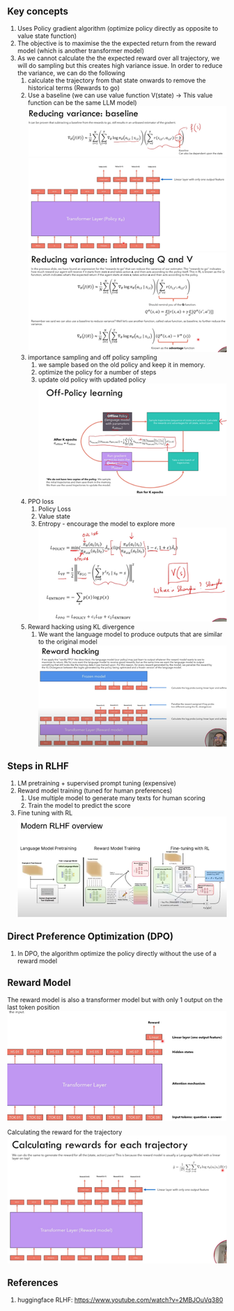 ## Key concepts
1. Uses Policy gradient algorithm (optimize policy directly as opposite to value state function)
2. The objective is to maximise the the expected return from the reward model (which is another transformer model)
3. As we cannot calculate the the expected reward over all trajectory, we will do sampling but this creates high variance issue. In order to reduce the variance, we can do the following
   1. calculate the trajectory from that state onwards to remove the historical terms (Rewards to go)
   2. Use a baseline (we can use value function V(state) -> This value function can be the same LLM model)
   ![alt text](../assets/RLHF_use_baseline.png)
   ![alt text](../assets/RLHF_value_baseline.png)
   ![alt text](../assets/RLHF_Advantage_function.png)
   3. importance sampling and off policy sampling
      1. we sample based on the old policy and keep it in memory.
      2. optimize the policy for a number of steps
      3. update old policy with updated policy
   ![alt text](../assets/off-policy_learning.png)
   4. PPO loss
      1. Policy Loss 
      2. Value state 
      3. Entropy - encourage the model to explore more
   ![alt text](../assets/PPO_loss.png)
   5. Reward hacking using KL divergence
      1. We want the language model to produce outputs that are similar to the original model
   ![alt text](../assets/RLHF_kl_divergence.png)

   
 ## Steps in RLHF
 1. LM pretraining + supervised prompt tuning (expensive)
 2. Reward model training (tuned for human preferences)
    1. Use multiple model to generate many texts for human scoring
    2. Train the model to predict the score
 3. Fine tuning with RL 
![modern rlhf](../assets/modern_training_rlhf.png)  
   

## Direct Preference Optimization (DPO)
1. In DPO, the algorithm optimize the policy directly without the use of a reward model



## Reward Model
The reward model is also a transformer model but with only 1 output on the last token position
![alt text](../assets/RLHF_reward_model.png)

Calculating the reward for the trajectory
![alt text](../assets/Reward_Traj.png)




## References
1. huggingface RLHF: https://www.youtube.com/watch?v=2MBJOuVq380
